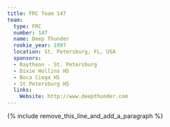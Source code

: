 ```yaml
---
title: FRC Team 147
team:
  type: FRC
  number: 147
  name: Deep Thunder
  rookie_year: 1997
  location: St. Petersburg, FL, USA
  sponsors:
  - Raytheon - St. Petersburg
  - Dixie Hollins HS
  - Boca Ciega HS
  - St Petersburg HS
  links:
    Website: http://www.deepthunder.com
---
```


{% include remove_this_line_and_add_a_paragraph %}